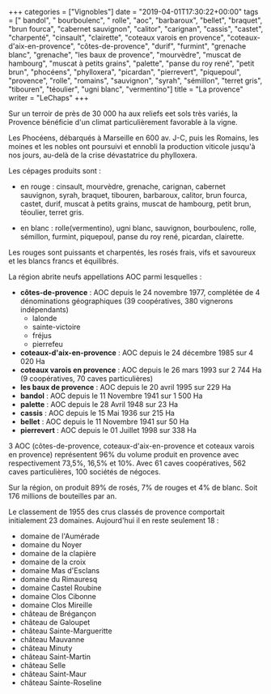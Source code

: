 +++
categories = ["Vignobles"]
date = "2019-04-01T17:30:22+00:00"
tags = [" bandol", " bourboulenc", " rolle", "aoc", "barbaroux", "bellet", "braquet", "brun fourca", "cabernet sauvignon", "calitor", "carignan", "cassis", "castet", "charpenté", "cinsault", "clairette", "coteaux varois en provence", "coteaux-d'aix-en-provence", "côtes-de-provence", "durif", "furmint", "grenache blanc", "grenache", "les baux de provence", "mourvèdre", "muscat de hambourg", "muscat à petits grains", "palette", "panse du roy rené", "petit brun", "phocéens", "phylloxera", "picardan", "pierrevert", "piquepoul", "provence", "rolle", "romains", "sauvignon", "syrah", "sémillon", "terret gris", "tibouren", "téoulier", "ugni blanc", "vermentino"] 
title = "La provence"
writer = "LeChaps"
+++

Sur un terroir de près de 30 000 ha aux reliefs eet sols très variés, la Provence bénéficie d'un climat particulièrement favorable à la vigne.  

Les Phocéens, débarqués à Marseille en 600 av. J-C, puis les Romains, les moines et les nobles ont poursuivi et ennobli la production viticole jusqu'à nos jours, au-delà de la crise dévastatrice du phylloxera.  

Les cépages produits sont :

* en rouge : cinsault, mourvèdre, grenache, carignan, cabernet sauvignon, syrah, braquet, tibouren, barbaroux, calitor, brun fourca, castet, durif, muscat à petits grains, muscat de hambourg, petit brun, téoulier, terret gris.

* en blanc : rolle(vermentino), ugni blanc, sauvignon, bourboulenc, rolle, sémillon, furmint, piquepoul, panse du roy rené, picardan, clairette.  

Les rouges sont puissants et charpentés, les rosés frais, vifs et savoureux et les blancs francs et équilibrés.

La région abrite neufs appellations AOC parmi lesquelles :

* **côtes-de-provence** : AOC depuis le 24 novembre 1977, complétée de 4 dénominations géographiques (39 coopératives, 380 vignerons indépendants)
  * lalonde
  * sainte-victoire
  * fréjus
  * pierrefeu
* **coteaux-d'aix-en-provence** : AOC depuis le 24 décembre 1985 sur 4 020 Ha
* **coteaux varois en provence** : AOC depuis le 26 mars 1993 sur 2 744 Ha (9 coopératives, 70 caves particulières)
* **les baux de provence** : AOC depuis le 20 avril 1995 sur 229 Ha
* **bandol** : AOC depuis le 11 Novembre 1941 sur 1 500 Ha
* **palette** : AOC depuis le 28 Avril 1948 sur 23 Ha
* **cassis** : AOC depuis le 15 Mai 1936 sur 215 Ha
* **bellet** : AOC depuis le 11 Novembre 1941 sur 50 Ha
* **pierrevert** : AOC depuis le 01 Juillet 1998 sur 338 Ha

3 AOC (côtes-de-provence, coteaux-d'aix-en-provence et coteaux varois en provence) représentent 96% du volume produit en provence avec respectivement 73,5%, 16,5% et 10%. Avec 61 caves coopératives, 562 caves particulières, 100 sociétés de négoces.

Sur la région, on produit 89% de rosés, 7% de rouges et 4% de blanc. Soit 176 millions de bouteilles par an.

Le classement de 1955 des crus classés de provence comportait initialement 23 domaines. Aujourd'hui il en reste seulement 18 :

* domaine de l'Aumérade
* domaine du Noyer
* domaine de la clapière
* domaine de la croix
* domaine Mas d'Esclans
* domaine du Rimauresq
* domaine Castel Roubine
* domaine Clos Cibonne
* domaine Clos Mireille
* château de Brégançon
* château de Galoupet
* château Sainte-Margueritte
* château Mauvanne
* château Minuty
* château Saint-Martin
* château Selle
* château Saint-Maur
* château Sainte-Roseline

